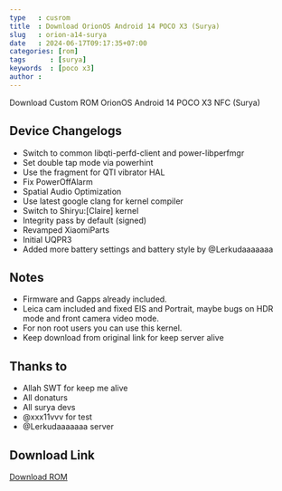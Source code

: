 ```yaml
---
type   : cusrom
title  : Download OrionOS Android 14 POCO X3 (Surya)
slug   : orion-a14-surya
date   : 2024-06-17T09:17:35+07:00
categories: [rom]
tags      : [surya]
keywords  : [poco x3]
author : 
---
```


Download Custom ROM OrionOS Android 14 POCO X3 NFC  (Surya)

## Device Changelogs
- Switch to common libqti-perfd-client and power-libperfmgr
- Set double tap mode via powerhint
- Use the fragment for QTI vibrator HAL
- Fix PowerOffAlarm
- Spatial Audio Optimization
- Use latest google clang for kernel compiler
- Switch to Shiryu:[Claire] kernel
- Integrity pass by default (signed)
- Revamped XiaomiParts
- Initial UQPR3
-  Added more battery settings and battery style by @Lerkudaaaaaaa

## Notes
- Firmware and Gapps already included.
- Leica cam included and fixed EIS and Portrait, maybe bugs on HDR mode and front camera video mode.
- For non root users you can use this kernel.
- Keep download from original link for keep server alive

## Thanks to
- Allah SWT for keep me alive
- All donaturs
- All surya devs
- @xxx11vvv for test
- @Lerkudaaaaaaa server


## Download Link
[Download ROM](https://devuploads.com/akqv93l9vz7a)


